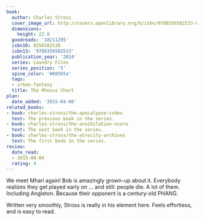 ```yaml
---
book:
  author: Charles Stross
  cover_image_url: http://covers.openlibrary.org/b/isbn/9780356502533-L.jpg
  dimensions:
    height: 22.0
  goodreads: '18211295'
  isbn10: 0356502538
  isbn13: '9780356502533'
  publication_year: '2014'
  series: Laundry Files
  series_position: '5'
  spine_color: '#88565a'
  tags:
  - urban-fantasy
  title: The Rhesus Chart
plan:
  date_added: '2015-04-08'
related_books:
- book: charles-stross/the-apocalypse-codex
  text: The previous book in the series.
- book: charles-stross/the-annihilation-score
  text: The next book in the series.
- book: charles-stross/the-atrocity-archives
  text: The first book in the series.
review:
  date_read:
  - 2015-08-04
  rating: 4
---
```


We meet Mhari again! Bob is amazingly grown-up about it. Everybody realizes they get played early on … and still: people die. A lot of them. Including <span class="spoilers">Angleton</span>. Because their opponent is a century-old PHANG.

Written very smoothly, Stross is really in his element here. Feels effortless, and is easy to read.

